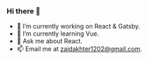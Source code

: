 ### Hi there 👋

- 🔭 I’m currently working on React & Gatsby.
- 🌱 I’m currently learning Vue.
- 💬 Ask me about React.
- 📫 Email me at zaidakhter1202@gmail.com.
